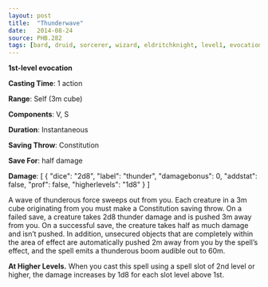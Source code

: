 ```yaml
---
layout: post
title:  "Thunderwave"
date:   2014-08-24
source: PHB.282
tags: [bard, druid, sorcerer, wizard, eldritchknight, level1, evocation]
---
```


**1st-level evocation**

**Casting Time**: 1 action

**Range**: Self (3m cube)

**Components**: V, S

**Duration**: Instantaneous

**Saving Throw**: Constitution

**Save For**: half damage

**Damage**: [ { "dice": "2d8", "label": "thunder", "damagebonus": 0, "addstat": false, "prof": false, "higherlevels": "1d8" } ]

A wave of thunderous force sweeps out from you. Each creature in a 3m cube originating from you must make a Constitution saving throw. On a failed save, a creature takes 2d8 thunder damage and is pushed 3m away from you. On a successful save, the creature takes half as much damage and isn’t pushed. In addition, unsecured objects that are completely within the area of effect are automatically pushed 2m away from you by the spell’s effect, and the spell emits a thunderous boom audible out to 60m.

**At Higher Levels.** When you cast this spell using a spell slot of 2nd level or higher, the damage increases by 1d8 for each slot level above 1st.